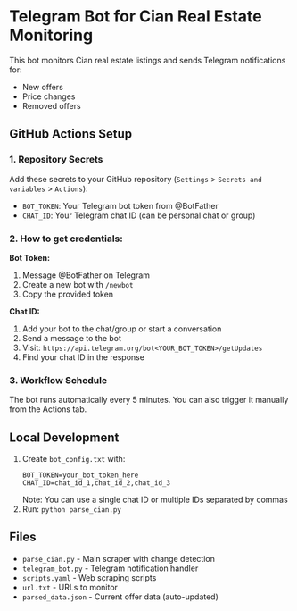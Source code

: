 # Telegram Bot for Cian Real Estate Monitoring

This bot monitors Cian real estate listings and sends Telegram notifications for:
- New offers
- Price changes
- Removed offers

## GitHub Actions Setup

### 1. Repository Secrets

Add these secrets to your GitHub repository (`Settings` > `Secrets and variables` > `Actions`):

- `BOT_TOKEN`: Your Telegram bot token from @BotFather
- `CHAT_ID`: Your Telegram chat ID (can be personal chat or group)

### 2. How to get credentials:

**Bot Token:**
1. Message @BotFather on Telegram
2. Create a new bot with `/newbot`
3. Copy the provided token

**Chat ID:**
1. Add your bot to the chat/group or start a conversation
2. Send a message to the bot
3. Visit: `https://api.telegram.org/bot<YOUR_BOT_TOKEN>/getUpdates`
4. Find your chat ID in the response

### 3. Workflow Schedule

The bot runs automatically every 5 minutes. You can also trigger it manually from the Actions tab.

## Local Development

1. Create `bot_config.txt` with:
   ```
   BOT_TOKEN=your_bot_token_here
   CHAT_ID=chat_id_1,chat_id_2,chat_id_3
   ```
   Note: You can use a single chat ID or multiple IDs separated by commas
2. Run: `python parse_cian.py`

## Files

- `parse_cian.py` - Main scraper with change detection
- `telegram_bot.py` - Telegram notification handler
- `scripts.yaml` - Web scraping scripts
- `url.txt` - URLs to monitor
- `parsed_data.json` - Current offer data (auto-updated)